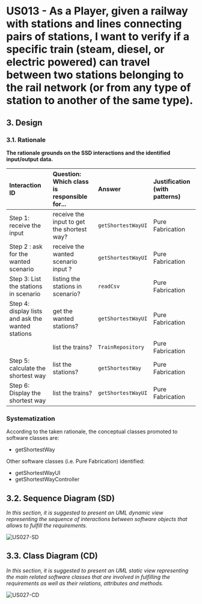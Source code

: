 # US013 - As a Player, given a railway with stations and lines connecting pairs of stations, I want to verify if a specific train (steam, diesel, or electric powered) can travel between two stations belonging to the rail network (or from any type of station to another of the same type).

## 3. Design

### 3.1. Rationale

**The rationale grounds on the SSD interactions and the identified input/output data.**

| Interaction ID                                    | Question: Which class is responsible for... | Answer             | Justification (with patterns) |
|:--------------------------------------------------|:--------------------------------------------|:-------------------|:------------------------------|
| Step 1: receive the input                         | 	receive the input to get the shortest way? | `getShortestWayUI` | Pure Fabrication              |
| Step 2 : ask for the wanted scenario              | 	receive the wanted scenario input ?        | `getShortestWayUI` | Pure Fabrication              |
| Step 3: List the stations in scenario             | 	listing the stations in scenario?          | `readCsv`          | Pure Fabrication              |
| Step 4: display lists and ask the wanted stations | 	get the wanted stations?                   | `getShortestWayUI` | Pure Fabrication              |
|                                                   | 	list the trains?                           | `TrainRepository`  | Pure Fabrication              |
| Step 5: calculate the shortest way                | 	list the stations?                         | `getShortestWay`   | Pure Fabrication              |
| Step 6: Display the shortest way                  | 	list the trains?                           | `getShortestWayUI` | Pure Fabrication              |

### Systematization ##

According to the taken rationale, the conceptual classes promoted to software classes are:

* getShortestWay

Other software classes (i.e. Pure Fabrication) identified:

* getShortestWayUI  
* getShortestWayController

## 3.2. Sequence Diagram (SD)

_In this section, it is suggested to present an UML dynamic view representing the sequence of interactions between software objects that allows to fulfill the requirements._

![US027-SD](svg/US027-SD.svg)

## 3.3. Class Diagram (CD)

_In this section, it is suggested to present an UML static view representing the main related software classes that are involved in fulfilling the requirements as well as their relations, attributes and methods._

![US027-CD](svg/US013-CD.svg)
